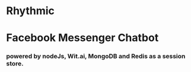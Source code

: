 # Rhythmic
# Facebook Messenger Chatbot 
### powered by nodeJs, Wit.ai, MongoDB and Redis as a session store.
